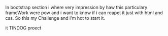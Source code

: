 In bootstrap section i where very impression by haw this particulary
frameWork were pow and i want to know if i can reapet it just with
html and css.
So this my Challenge and i'm hot to start it.

it TINDOG proect
